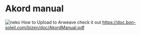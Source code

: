 # Akord manual
![neko](https://fs.bon-soleil.com/img/BizenNFT.jpg)
How to Upload to Arweave
check it out
https://doc.bon-soleil.com/bizen/doc/AkordManual.pdf